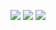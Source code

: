![](https://raw.githubusercontent.com/ObamaFootFungus/stats/7093803964297988719d3238074b90d3234e9520/generated/overview.svg?token=ALICHAJJ3LUZA27G4MD7M33AP5YLU)
![](https://raw.githubusercontent.com/ObamaFootFungus/stats/7093803964297988719d3238074b90d3234e9520/generated/languages.svg?token=ALICHAON3JH5N4W3BWJQOHTAP5YRW)
![](https://visitor-badge.laobi.icu/badge?page_id=ObamaFootFungus.ObamaFootFungus)
